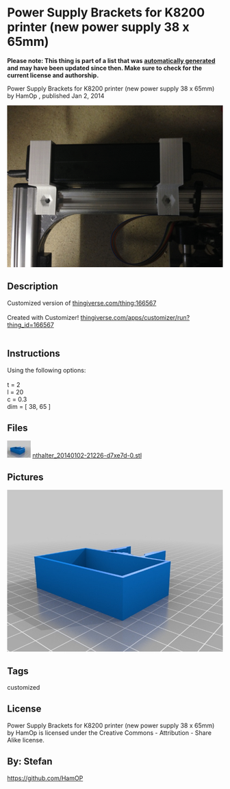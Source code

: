 Power Supply Brackets for K8200 printer (new power supply 38 x 65mm)
===============
**Please note: This thing is part of a list that was [automatically generated](https://github.com/carlosgs/export-things) and may have been updated since then. Make sure to check for the current license and authorship.**  

Power Supply Brackets for K8200 printer (new power supply 38 x 65mm)  by HamOp , published Jan 2, 2014

![Image](img/IMG_2404_display_large.jpg)

Description
--------
Customized version of <a href="http://www.thingiverse.com/thing:166567" target="_blank" rel="nofollow">thingiverse.com/thing:166567</a> <br />
<br />
Created with Customizer! <a href="http://www.thingiverse.com/apps/customizer/run?thing_id=166567" target="_blank" rel="nofollow">thingiverse.com/apps/customizer/run?thing_id=166567</a> <br />
<br />

Instructions
--------
Using the following options:  <br />
<br />
t = 2  <br />
l = 20  <br />
c = 0.3  <br />
dim = [ 38, 65 ]  <br />

Files
--------
[![Image](img/nthalter_20140102-21226-d7xe7d-0_preview_tinycard.jpg)](nthalter_20140102-21226-d7xe7d-0.stl)
 [ nthalter_20140102-21226-d7xe7d-0.stl](nthalter_20140102-21226-d7xe7d-0.stl)  



Pictures
--------
![Image](img/nthalter_20140102-21226-d7xe7d-0_display_large.jpg)


Tags
--------
customized  

  

License
--------
Power Supply Brackets for K8200 printer (new power supply 38 x 65mm) by HamOp is licensed under the Creative Commons - Attribution - Share Alike license.  



By: Stefan
--------
<https://github.com/HamOP>
